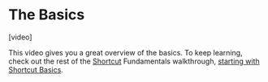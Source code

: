 # The Basics

\[video]

This video gives you a great overview of the basics. To keep learning, check out the rest of the [Shortcut](https://www.shortcut.com/) Fundamentals walkthrough, [starting with Shortcut Basics](https://help.shortcut.com/hc/en-us/sections/12691038798740-Shortcut-Basics).
